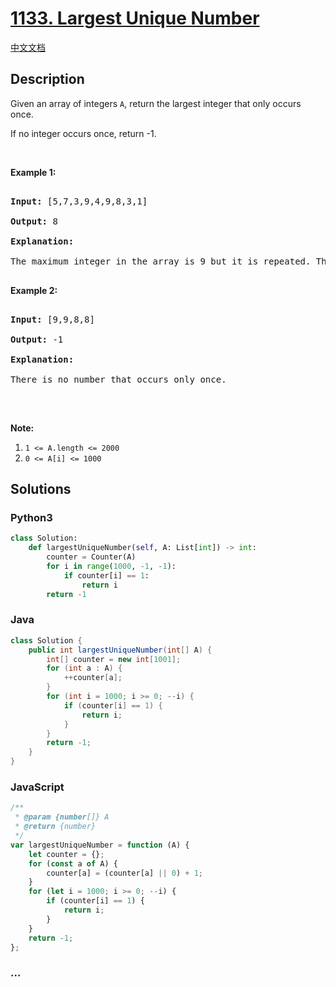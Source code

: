 # [1133. Largest Unique Number](https://leetcode.com/problems/largest-unique-number)

[中文文档](/solution/1100-1199/1133.Largest%20Unique%20Number/README.md)

## Description

<p>Given an array of integers <code>A</code>, return the largest integer that only occurs once.</p>

<p>If no integer occurs once, return -1.</p>

<p>&nbsp;</p>

<p><strong>Example 1:</strong></p>

<pre>

<strong>Input: </strong><span id="example-input-1-1">[5,7,3,9,4,9,8,3,1]</span>

<strong>Output: </strong><span id="example-output-1">8</span>

<strong>Explanation: </strong>

The maximum integer in the array is 9 but it is repeated. The number 8 occurs only once, so it&#39;s the answer.

</pre>

<p><strong>Example 2:</strong></p>

<pre>

<strong>Input: </strong><span id="example-input-1-1">[9,9,8,8]</span>

<strong>Output: </strong><span id="example-output-1">-1</span>

<strong>Explanation: </strong>

There is no number that occurs only once.

</pre>

<p>&nbsp;</p>

<p><strong>Note:</strong></p>

<ol>
	<li><code>1 &lt;= A.length &lt;= 2000</code></li>
	<li><code>0 &lt;= A[i] &lt;= 1000</code></li>
</ol>

## Solutions

<!-- tabs:start -->

### **Python3**

```python
class Solution:
    def largestUniqueNumber(self, A: List[int]) -> int:
        counter = Counter(A)
        for i in range(1000, -1, -1):
            if counter[i] == 1:
                return i
        return -1
```

### **Java**

```java
class Solution {
    public int largestUniqueNumber(int[] A) {
        int[] counter = new int[1001];
        for (int a : A) {
            ++counter[a];
        }
        for (int i = 1000; i >= 0; --i) {
            if (counter[i] == 1) {
                return i;
            }
        }
        return -1;
    }
}
```

### **JavaScript**

```js
/**
 * @param {number[]} A
 * @return {number}
 */
var largestUniqueNumber = function (A) {
    let counter = {};
    for (const a of A) {
        counter[a] = (counter[a] || 0) + 1;
    }
    for (let i = 1000; i >= 0; --i) {
        if (counter[i] == 1) {
            return i;
        }
    }
    return -1;
};
```

### **...**

```

```

<!-- tabs:end -->
